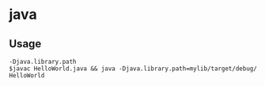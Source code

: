 # java

## Usage

    -Djava.library.path
    $javac HelloWorld.java && java -Djava.library.path=mylib/target/debug/ HelloWorld

